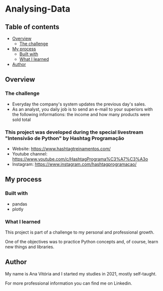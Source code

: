 # Analysing-Data

## Table of contents

- [Overview](#overview)
  - [The challenge](#the-challenge)
- [My process](#my-process)
  - [Built with](#built-with)
  - [What I learned](#what-i-learned)
- [Author](#author)

## Overview

### The challenge

- Everyday the company's system updates the previous day's sales. 
- As an analyst, you daily job is to send an e-mail to your superiors with the following informations: the income and how many products were sold total

### This project was developed during the special livestream "Intensivão de Python" by Hashtag Programação
- Website: https://www.hashtagtreinamentos.com/
- Youtube channel: https://www.youtube.com/c/HashtagPrograma%C3%A7%C3%A3o
- Instagram: https://www.instagram.com/hashtagprogramacao/

## My process

### Built with

- pandas
- plotly

### What I learned
This project is part of a challenge to my personal and professional growth.

One of the objectives was to practice Python concepts and, of course, learn new things and libraries.


## Author
My name is Ana Vitória and I started my studies in 2021, mostly self-taught.

For more professional information you can find me on Linkedin.
